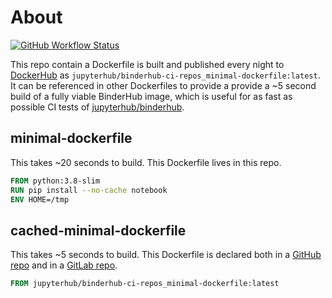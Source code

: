 # About

[![GitHub Workflow Status](https://img.shields.io/github/workflow/status/binderhub-ci-repos/minimal-dockerfile/Build%20and%20push?logo=github&label=Build%20and%20push%20cron%20job)](https://github.com/binderhub-ci-repos/minimal-dockerfile/actions)

This repo contain a Dockerfile is built and published every night to
[DockerHub](https://hub.docker.com/repository/docker/jupyterhub/binderhub-ci-repos_minimal-dockerfile)
as `jupyterhub/binderhub-ci-repos_minimal-dockerfile:latest`. It can be
referenced in other Dockerfiles to provide a provide a ~5 second build of a
fully viable BinderHub image, which is useful for as fast as possible CI tests
of [jupyterhub/binderhub](https://github.com/jupyterhub/binderhub).

## minimal-dockerfile

This takes ~20 seconds to build. This Dockerfile lives in this repo.

```Dockerfile
FROM python:3.8-slim
RUN pip install --no-cache notebook
ENV HOME=/tmp
```

## cached-minimal-dockerfile

This takes ~5 seconds to build. This Dockerfile is declared both in a [GitHub
repo](https://github.com/binderhub-ci-repos/cached-minimal-dockerfile) and in a
[GitLab repo](https://gitlab.com/binderhub-ci-repos/cached-minimal-dockerfile).

```Dockerfile
FROM jupyterhub/binderhub-ci-repos_minimal-dockerfile:latest
```
